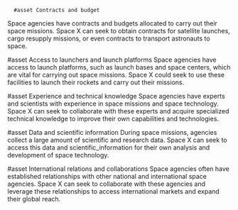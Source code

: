       #asset Contracts and budget
Space agencies have contracts and budgets allocated to carry out their space missions. Space X can seek to obtain contracts for satellite launches, cargo resupply missions, or even contracts to transport astronauts to space.

#asset Access to launchers and launch platforms
Space agencies have access to launch platforms, such as launch bases and space centers, which are vital for carrying out space missions. Space X could seek to use these facilities to launch their rockets and carry out their missions.

#asset Experience and technical knowledge
Space agencies have experts and scientists with experience in space missions and space technology. Space X can seek to collaborate with these experts and acquire specialized technical knowledge to improve their own capabilities and technologies.

#asset Data and scientific information
During space missions, agencies collect a large amount of scientific and research data. Space X can seek to access this data and scientific_information for their own analysis and development of space technology.

#asset International relations and collaborations
Space agencies often have established relationships with other national and international space agencies. Space X can seek to collaborate with these agencies and leverage these relationships to access international markets and expand their global reach.

